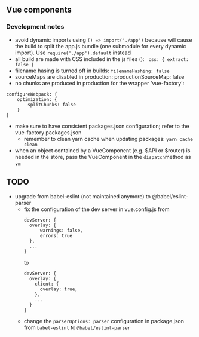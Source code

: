 ## Vue components

### Development notes
* avoid dynamic imports using `() => import('./app')` because will cause the build to split the app.js bundle (one submodule for every dynamic import). Use `require('./app').default` instead
* all build are made with CSS included in the js files (): ` css: { extract: false }`
* filename hasing is turned off in builds: `filenameHashing: false`
* sourceMaps are disabled in production: productionSourceMap: false
* no chunks are produced in production for the wrapper 'vue-factory':
```
configureWebpack: {
    optimization: {
        splitChunks: false
    }
}
```
* make sure to have consistent packages.json configuration; refer to the vue-factory packages.json
  * remember to clean yarn cache when updating packages: `yarn cache clean`
* when an object contained by a VueComponent (e.g. $API or $router) is needed in the store, pass the VueComponent in the `dispatch`method as `vm` 


## TODO
* upgrade from babel-eslint (not maintained anymore) to @babel/eslint-parser
  * fix the configuration of the dev server in vue.config.js from
    ```
    devServer: {
      overlay: {
          warnings: false,
          errors: true
      },
      ...
    }
    ```
    to
    ```
    devServer: {
      overlay: {
        client: {
          overlay: true,
        },
        ...
      }
    }
    ```
  * change the `parserOptions: parser` configuration in package.json from `babel-eslint` to `@babel/eslint-parser`